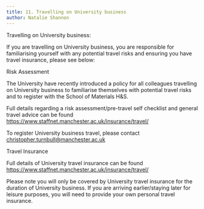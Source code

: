 ```yaml
---
title: 11. Travelling on University business 
author: Natalie Shannon 
---
```


Travelling on University business:

If you are travelling on University business, you are responsible for familiarising yourself with any potential travel risks and ensuring you have travel insurance, please see below: 

Risk Assessment 

The University have recently introduced a policy for all colleagues travelling on University business to familiarise themselves with potential travel risks and to register with the School of Materials H&S.

Full details regarding a risk assessment/pre-travel self checklist and general travel advice can be found https://www.staffnet.manchester.ac.uk/insurance/travel/ 

To register University business travel, please contact christopher.turnbull@manchester.ac.uk
          
Travel Insurance 

Full details of University travel insurance can be found https://www.staffnet.manchester.ac.uk/insurance/travel/  

Please note you will only be covered by University travel insurance for the duration of University business. If you are arriving earlier/staying later for leisure purposes, you will need to provide your own personal travel insurance.


